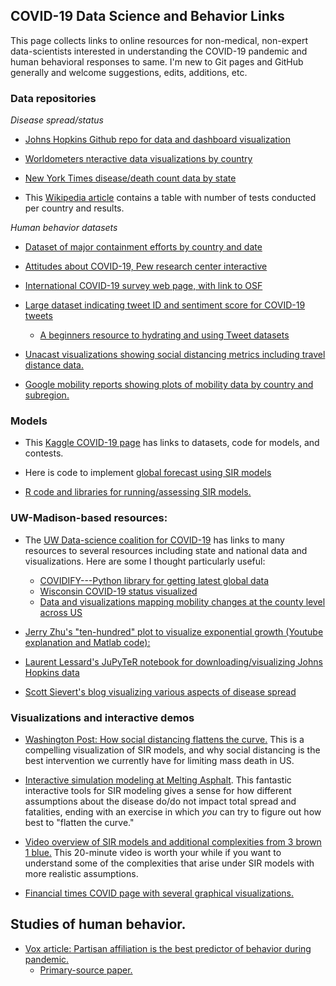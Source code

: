 ## COVID-19 Data Science and Behavior Links

This page collects links to online resources for non-medical, non-expert data-scientists interested in understanding the COVID-19 pandemic and human behavioral responses to same. I'm new to Git pages and GitHub generally and welcome suggestions, edits, additions, etc.

### Data repositories

_Disease spread/status_

- [Johns Hopkins Github repo for data and dashboard visualization](https://github.com/CSSEGISandData/COVID-19)

- [Worldometers nteractive data visualizations by country](https://www.worldometers.info/coronavirus/)

- [New York Times disease/death count data by state](https://github.com/nytimes/covid-19-data)

- This [Wikipedia article](https://en.wikipedia.org/wiki/COVID-19_testing) contains a table with number of tests conducted per country and results.

_Human behavior datasets_

- [Dataset of major containment efforts by country and date](http://epidemicforecasting.org/containment)

- [Attitudes about COVID-19, Pew research center interactive](https://www.pewresearch.org/pathways-2020/)

- [International COVID-19 survey web page, with link to OSF](https://covid19-survey.org/results.html)

- [Large dataset indicating tweet ID and sentiment score for COVID-19 tweets](https://ieee-dataport.org/open-access/corona-virus-covid-19-tweets-dataset)
  - [A beginners resource to hydrating and using Tweet datasets](https://programminghistorian.org/en/lessons/beginners-guide-to-twitter-data#hydrating)

- [Unacast visualizations showing social distancing metrics including travel distance data.](https://www.unacast.com/covid19/social-distancing-scoreboard)

- [Google mobility reports showing plots of mobility data by country and subregion.](https://www.google.com/covid19/mobility/)

### Models

- This [Kaggle COVID-19 page](https://www.kaggle.com/tags/covid19) has links to datasets, code for models, and contests.

- Here is code to implement [global forecast using SIR models](https://www.kaggle.com/saga21/covid-global-forecast-sir-model-ml-regressions)

- [R code and libraries for running/assessing SIR models.](http://rstudio-pubs-static.s3.amazonaws.com/6852_c59c5a2e8ea3456abbeb017185de603e.html)

### UW-Madison-based resources:

- The [UW Data-science coalition for COVID-19](https://datascience.wisc.edu/covid19/) has links to many resources to several resources including state and national data and visualizations. Here are some I thought particularly useful:
  - [COVIDIFY---Python library for getting latest global data](https://github.com/AaronWard/covidify)
  - [Wisconsin COVID-19 status visualized](https://uw-mad.maps.arcgis.com/apps/opsdashboard/index.html#/d154b68773b940ffa7871a45ddc0ac95)
  - [Data and visualizations mapping mobility changes at the county level across US](https://geods.geography.wisc.edu/archives/2038)

- [Jerry Zhu's "ten-hundred" plot to visualize exponential growth (Youtube explanation and Matlab code):](http://pages.cs.wisc.edu/~jerryzhu/COVID19/)

- [Laurent Lessard's JuPyTeR notebook for downloading/visualizing Johns Hopkins data](https://github.com/LaurentLessard/covid19/blob/master/covid.ipynb)

- [Scott Sievert's blog visualizing various aspects of disease spread](https://stsievert.com/blog/2020/03/14/covid-19/)

### Visualizations and interactive demos

- [Washington Post: How social distancing flattens the curve.](https://www.washingtonpost.com/graphics/2020/world/corona-simulator/) This is a compelling visualization of SIR models, and why social distancing is the best intervention we currently have for limiting mass death in US.

- [Interactive simulation modeling at Melting Asphalt](https://www.meltingasphalt.com/interactive/outbreak/). This fantastic interactive tools for SIR modeling gives a sense for how different assumptions about the disease do/do not impact total spread and fatalities, ending with an exercise in which _you_ can try to figure out how best to "flatten the curve."

- [Video overview of SIR models and additional complexities from 3 brown 1 blue.](https://www.youtube.com/watch?v=gxAaO2rsdIs) This 20-minute video is worth your while if you want to understand some of the complexities that arise under SIR models with more realistic assumptions.

- [Financial times COVID page with several graphical visualizations.](https://www.ft.com/coronavirus-latest)



## Studies of human behavior.

- [Vox article: Partisan affiliation is the best predictor of behavior during pandemic.](https://www.vox.com/platform/amp/science-and-health/2020/3/31/21199271/coronavirus-in-us-trump-republicans-democrats-survey-epistemic-crisis?)
  - [Primary-source paper.](https://papers.ssrn.com/sol3/papers.cfm?abstract_id=3562796)

